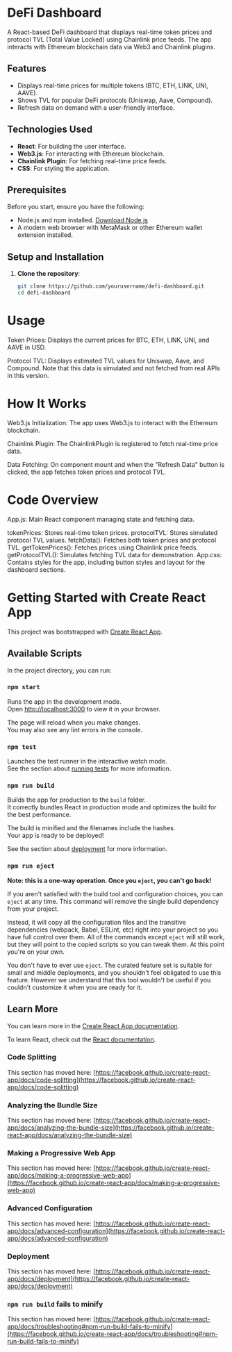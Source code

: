 # DeFi Dashboard
A React-based DeFi dashboard that displays real-time token prices and protocol TVL (Total Value Locked) using Chainlink price feeds. The app interacts with Ethereum blockchain data via Web3 and Chainlink plugins.

## Features

- Displays real-time prices for multiple tokens (BTC, ETH, LINK, UNI, AAVE).
- Shows TVL for popular DeFi protocols (Uniswap, Aave, Compound).
- Refresh data on demand with a user-friendly interface.

## Technologies Used

- **React**: For building the user interface.
- **Web3.js**: For interacting with Ethereum blockchain.
- **Chainlink Plugin**: For fetching real-time price feeds.
- **CSS**: For styling the application.

## Prerequisites

Before you start, ensure you have the following:

- Node.js and npm installed. [Download Node.js](https://nodejs.org/)
- A modern web browser with MetaMask or other Ethereum wallet extension installed.

## Setup and Installation

1. **Clone the repository**:

   ```bash
   git clone https://github.com/yourusername/defi-dashboard.git
   cd defi-dashboard

# Usage

Token Prices: Displays the current prices for BTC, ETH, LINK, UNI, and AAVE in USD.

Protocol TVL: Displays estimated TVL values for Uniswap, Aave, and Compound. Note that this data is simulated and not fetched from real APIs in this version.

# How It Works
Web3.js Initialization: The app uses Web3.js to interact with the Ethereum blockchain.

Chainlink Plugin: The ChainlinkPlugin is registered to fetch real-time price data.

Data Fetching: On component mount and when the "Refresh Data" button is clicked, the app fetches token prices and protocol TVL.

# Code Overview
App.js: Main React component managing state and fetching data.

tokenPrices: Stores real-time token prices.
protocolTVL: Stores simulated protocol TVL values.
fetchData(): Fetches both token prices and protocol TVL.
getTokenPrices(): Fetches prices using Chainlink price feeds.
getProtocolTVL(): Simulates fetching TVL data for demonstration.
App.css: Contains styles for the app, including button styles and layout for the dashboard sections.


# Getting Started with Create React App

This project was bootstrapped with [Create React App](https://github.com/facebook/create-react-app).

## Available Scripts

In the project directory, you can run:

### `npm start`

Runs the app in the development mode.\
Open [http://localhost:3000](http://localhost:3000) to view it in your browser.

The page will reload when you make changes.\
You may also see any lint errors in the console.

### `npm test`

Launches the test runner in the interactive watch mode.\
See the section about [running tests](https://facebook.github.io/create-react-app/docs/running-tests) for more information.

### `npm run build`

Builds the app for production to the `build` folder.\
It correctly bundles React in production mode and optimizes the build for the best performance.

The build is minified and the filenames include the hashes.\
Your app is ready to be deployed!

See the section about [deployment](https://facebook.github.io/create-react-app/docs/deployment) for more information.

### `npm run eject`

**Note: this is a one-way operation. Once you `eject`, you can't go back!**

If you aren't satisfied with the build tool and configuration choices, you can `eject` at any time. This command will remove the single build dependency from your project.

Instead, it will copy all the configuration files and the transitive dependencies (webpack, Babel, ESLint, etc) right into your project so you have full control over them. All of the commands except `eject` will still work, but they will point to the copied scripts so you can tweak them. At this point you're on your own.

You don't have to ever use `eject`. The curated feature set is suitable for small and middle deployments, and you shouldn't feel obligated to use this feature. However we understand that this tool wouldn't be useful if you couldn't customize it when you are ready for it.

## Learn More

You can learn more in the [Create React App documentation](https://facebook.github.io/create-react-app/docs/getting-started).

To learn React, check out the [React documentation](https://reactjs.org/).

### Code Splitting

This section has moved here: [https://facebook.github.io/create-react-app/docs/code-splitting](https://facebook.github.io/create-react-app/docs/code-splitting)

### Analyzing the Bundle Size

This section has moved here: [https://facebook.github.io/create-react-app/docs/analyzing-the-bundle-size](https://facebook.github.io/create-react-app/docs/analyzing-the-bundle-size)

### Making a Progressive Web App

This section has moved here: [https://facebook.github.io/create-react-app/docs/making-a-progressive-web-app](https://facebook.github.io/create-react-app/docs/making-a-progressive-web-app)

### Advanced Configuration

This section has moved here: [https://facebook.github.io/create-react-app/docs/advanced-configuration](https://facebook.github.io/create-react-app/docs/advanced-configuration)

### Deployment

This section has moved here: [https://facebook.github.io/create-react-app/docs/deployment](https://facebook.github.io/create-react-app/docs/deployment)

### `npm run build` fails to minify

This section has moved here: [https://facebook.github.io/create-react-app/docs/troubleshooting#npm-run-build-fails-to-minify](https://facebook.github.io/create-react-app/docs/troubleshooting#npm-run-build-fails-to-minify)
